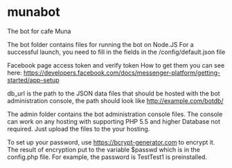 # munabot
The bot for cafe Muna


The bot folder contains files for running the bot on Node.JS 
For a successful launch, you need to fill in the fields in the /config/default.json file

Facebook page access token and verify token
How to get them you can see here: https://developers.facebook.com/docs/messenger-platform/getting-started/app-setup

db_url is the path to the JSON data files that should be hosted with the bot administration console, 
the path should look like http://example.com/botdb/

The admin folder contains the bot administration console files.
The console can work on any hosting with supporting PHP 5.5 and higher
Database not required. Just upload the files to the your hosting.

To set up your password, use https://bcrypt-generator.com to encrypt it.
The result of encryption put to the variable $passwd which is  in the config.php file.
For example, the password is TestTest1 is preinstalled.
